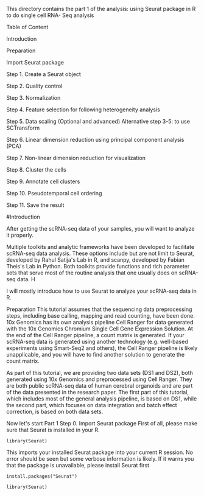 This directory contains the part 1 of the analysis: using Seurat package in R to do single cell RNA- Seq analysis


Table of Content

Introduction

Preparation

Import Seurat package

Step 1. Create a Seurat object

Step 2. Quality control

Step 3. Normalization

Step 4. Feature selection for following heterogeneity analysis

Step 5. Data scaling
(Optional and advanced) Alternative step 3-5: to use SCTransform

Step 6. Linear dimension reduction using principal component analysis (PCA)

Step 7. Non-linear dimension reduction for visualization

Step 8. Cluster the cells

Step 9. Annotate cell clusters

Step 10. Pseudotemporal cell ordering

Step 11. Save the result


#Introduction

After getting the scRNA-seq data of your samples, you will want to analyze it properly.

Multiple toolkits and analytic frameworks have been developed to facilitate scRNA-seq data analysis. These options include but are not limit to Seurat, developed by Rahul Satija's Lab in R, and scanpy, developed by Fabian Theis's Lab in Python. Both toolkits provide functions and rich parameter sets that serve most of the routine analysis that one usually does on scRNA-seq data. H

I will mostly introduce how to use Seurat to analyze your scRNA-seq data in R. 

Preparation
This tutorial assumes that the sequencing data preprocessing steps, including base calling, mapping and read counting, have been done. 10x Genomics has its own analysis pipeline Cell Ranger for data generated with the 10x Genomics Chromium Single Cell Gene Expression Solution. At the end of the Cell Ranger pipeline, a count matrix is generated. If your scRNA-seq data is generated using another technology (e.g. well-based experiments using Smart-Seq2 and others), the Cell Ranger pipeline is likely unapplicable, and you will have to find another solution to generate the count matrix.

As part of this tutorial, we are providing two data sets (DS1 and DS2), both generated using 10x Genomics and preprocessed using Cell Ranger. They are both public scRNA-seq data of human cerebral organoids and are part of the data presented in the research paper. The first part of this tutorial, which includes most of the general analysis pipeline, is based on DS1, while the second part, which focuses on data integration and batch effect correction, is based on both data sets.

Now let's start Part 1
Step 0. Import Seurat package
First of all, please make sure that Seurat is installed in your R.

``library(Seurat)``

This imports your installed Seurat package into your current R session. No error should be seen but some verbose information is likely. If it warns you that the package is unavailable, please install Seurat first

``install.packages("Seurat")``

``library(Seurat)``
